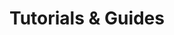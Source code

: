 ---
title: 'Tutorials & Guides'
order: 4
color: '#DD0E39'
subcategories: ['Getting Started', 'Tutorials']
---